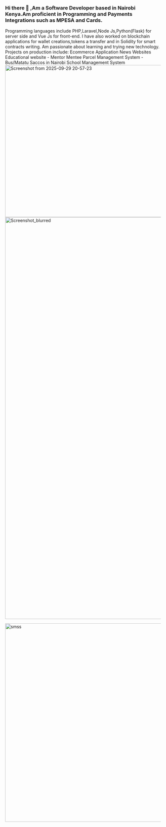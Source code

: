 ### Hi there 👋 ,Am a Software Developer based in Nairobi Kenya.Am proficient in Programming and Payments Integrations such as MPESA and Cards.
Programming languages include PHP,Laravel,Node Js,Python(Flask) for server side and  Vue Js for front-end.
I have also worked on blockchain applications for wallet creations,tokens a transfer and in Solidity for smart contracts writing.
Am passionate about learning and trying new technology.
Projects on production include:
Ecommerce Application
News Websites 
Educational website - Mentor Mentee
Parcel Management System -Bus/Matatu Saccos in Nairobi
School Management System
 <img width="1351" height="492" alt="Screenshot from 2025-09-29 20-57-23" src="https://github.com/user-attachments/assets/2ae869cd-bcf7-4e98-afbc-004b9f007817" />
<img width="1366" height="1300" alt="Screenshot_blurred" src="https://github.com/user-attachments/assets/82c347b8-3e4b-4e32-a111-c599faaf6b6a" />

<img width="1353" height="642" alt="smss" src="https://github.com/user-attachments/assets/06e7b714-2dd5-46b7-92f6-0774a4839944" />


<!--
**samdevv/samdevv** is a ✨ _special_ ✨ repository because its `README.md` (this file) appears on your GitHub profile.

Here are some ideas to get you started:

- 🔭 I’m currently working on E-Commerce Application
- 🌱 I’m currently learning Angular amd Node Js
- 👯 I’m looking to collaborate on ...
- 🤔 I’m looking for help with ...
- 💬 Ask me about ...
- 📫 How to reach me: ...
- 😄 Pronouns: ...
- ⚡ Fun fact: ...
-->
